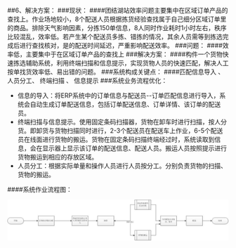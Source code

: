##6、解决方案：
###现状：
####团结湖站效率问题主要集中在区域订单产品的查找上。作业场地较小，8个配送人员根据拣货经验查找属于自己细分区域订单里的商品。排除天气影响因素，分拣150单信息，8人同时作业耗时1小时左右，秩序比较混乱，效率低。若产生某个配送员多拣、错拣的情况，其余人员需等到拣选完成后进行查找核对，是的配送时间延迟，严重影响配送效率。
###问题：
####效率低，主要集中于在区域订单产品的查找上
###解决方案：
####构件一个货物快速拣选辅助系统，利用终端扫描和信息提示，实现货物人员的快速匹配，解决人工按单找货效率低、易出错的问题。
###系统构成关键点：
####匹配信息导入 、人员分工、 终端扫描  、 信息提示
###系统业务流程优化：
 
- 信息的导入：将ERP系统中的订单信息与配送员--订单匹配信息进行导入，系统会自动生成订单配送信息，包括订单配送信息、订单详情、该订单的配送员。
- 终端扫描与信息提示。使用固定条码扫描器，货物在卸车时进行扫描，按人分货。即卸货与货物扫描同时进行，2-3个配送员在配送车上作业，6-5个配送员在线面进行货物的搬运。货物在固定条码扫描终端经过时，系统读取到信息，会在显示器上显示该订单的配送信息、配送人员。搬运人员按照提示进行货物搬运到相应的存放区域。
- 人员分工：根据实际单量和操作人员进行人员按分工。分别负责货物的扫描、货物的搬运。

####系统作业流程图：

<img src="images/团结湖系统作业流程.jpg" width = "" height = ""  alt="团结湖系统作业流程" align=center />